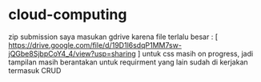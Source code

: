 # cloud-computing
zip submission saya masukan gdrive karena file terlalu besar : [ https://drive.google.com/file/d/19D1l6sdqP1MM7sw-jQGbe8SjbpCoY4_4/view?usp=sharing ]
untuk css masih on progress, jadi tampilan masih berantakan 
untuk requirment yang lain sudah di kerjakan termasuk CRUD
